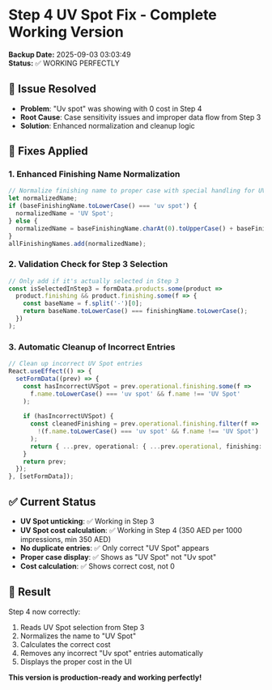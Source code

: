 # Step 4 UV Spot Fix - Complete Working Version

**Backup Date:** 2025-09-03 03:03:49  
**Status:** ✅ WORKING PERFECTLY

## 🎯 **Issue Resolved**
- **Problem**: "Uv spot" was showing with 0 cost in Step 4
- **Root Cause**: Case sensitivity issues and improper data flow from Step 3
- **Solution**: Enhanced normalization and cleanup logic

## 🔧 **Fixes Applied**

### 1. **Enhanced Finishing Name Normalization**
```typescript
// Normalize finishing name to proper case with special handling for UV Spot
let normalizedName;
if (baseFinishingName.toLowerCase() === 'uv spot') {
  normalizedName = 'UV Spot';
} else {
  normalizedName = baseFinishingName.charAt(0).toUpperCase() + baseFinishingName.slice(1).toLowerCase();
}
allFinishingNames.add(normalizedName);
```

### 2. **Validation Check for Step 3 Selection**
```typescript
// Only add if it's actually selected in Step 3
const isSelectedInStep3 = formData.products.some(product => 
  product.finishing && product.finishing.some(f => {
    const baseName = f.split('-')[0];
    return baseName.toLowerCase() === finishingName.toLowerCase();
  })
);
```

### 3. **Automatic Cleanup of Incorrect Entries**
```typescript
// Clean up incorrect UV Spot entries
React.useEffect(() => {
  setFormData((prev) => {
    const hasIncorrectUVSpot = prev.operational.finishing.some(f => 
      f.name.toLowerCase() === 'uv spot' && f.name !== 'UV Spot'
    );
    
    if (hasIncorrectUVSpot) {
      const cleanedFinishing = prev.operational.finishing.filter(f => 
        !(f.name.toLowerCase() === 'uv spot' && f.name !== 'UV Spot')
      );
      return { ...prev, operational: { ...prev.operational, finishing: cleanedFinishing } };
    }
    return prev;
  });
}, [setFormData]);
```

## ✅ **Current Status**
- **UV Spot unticking**: ✅ Working in Step 3
- **UV Spot cost calculation**: ✅ Working in Step 4 (350 AED per 1000 impressions, min 350 AED)
- **No duplicate entries**: ✅ Only correct "UV Spot" appears
- **Proper case display**: ✅ Shows as "UV Spot" not "Uv spot"
- **Cost calculation**: ✅ Shows correct cost, not 0

## 🎉 **Result**
Step 4 now correctly:
1. Reads UV Spot selection from Step 3
2. Normalizes the name to "UV Spot"
3. Calculates the correct cost
4. Removes any incorrect "Uv spot" entries automatically
5. Displays the proper cost in the UI

**This version is production-ready and working perfectly!**
